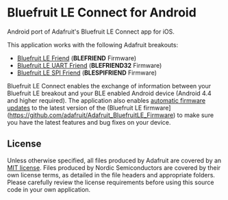 Bluefruit LE Connect for Android
================================

Android port of Adafruit's Bluefruit LE Connect app for iOS.

This application works with the following Adafruit breakouts:

- [Bluefruit LE Friend](https://www.adafruit.com/product/2267) (**BLEFRIEND** Firmware)
- [Bluefruit LE UART Friend](https://www.adafruit.com/product/2479) (**BLEFRIEND32** Firmware)
- [Bluefruit LE SPI Friend](https://www.adafruit.com/product/2633) (**BLESPIFRIEND** Firmware)

Bluefruit LE Connect enables the exchange of information between your Bluefruit LE breakout and your BLE enabled Android device (Android 4.4 and higher required).  The application also enables [automatic firmware updates](https://learn.adafruit.com/introducing-the-adafruit-bluefruit-le-uart-friend/dfu-updates) to the latest version of the (Bluefruit LE firmware](https://github.com/adafruit/Adafruit_BluefruitLE_Firmware) to make sure you have the latest features and bug fixes on your device.

## License

Unless otherwise specified, all files produced by Adafruit are covered by an [MIT license](https://github.com/adafruit/Bluefruit_LE_Connect_Android/blob/master/license.txt).  Files produced by Nordic Semiconductors are covered by their own license terms, as detailed in the file headers and appropriate folders. Please carefully review the license requirements before using this source code in your own application.
